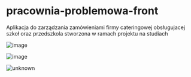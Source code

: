# pracownia-problemowa-front

Aplikacja do zarządzania zamówieniami firmy cateringowej obsługujacej szkoł oraz przedszkola stworzona w ramach projektu na studiach


![image](https://user-images.githubusercontent.com/33430525/156877118-3492c160-1a7e-4a6d-a3fd-d8ce22b66cb7.png)

![image](https://user-images.githubusercontent.com/33430525/156877143-ac3b8ebf-e114-4873-94ac-ac55238b3a9e.png)

![unknown](https://user-images.githubusercontent.com/33430525/156877286-a31d8c3a-ff50-4d0c-8e9e-972861ceeee9.png)
